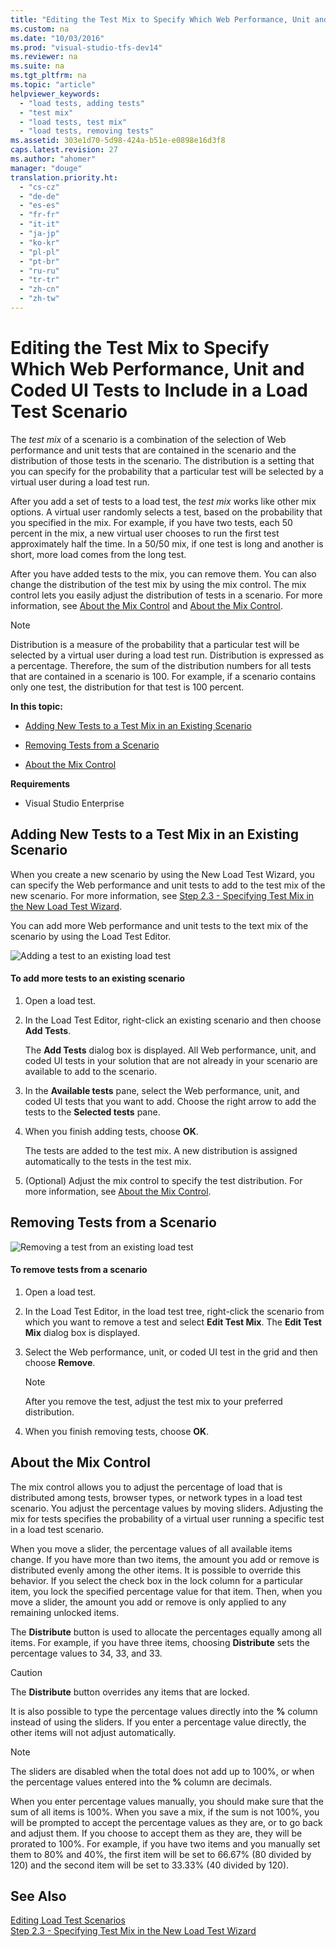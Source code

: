 ```yaml
---
title: "Editing the Test Mix to Specify Which Web Performance, Unit and Coded UI Tests to Include in a Load Test Scenario"
ms.custom: na
ms.date: "10/03/2016"
ms.prod: "visual-studio-tfs-dev14"
ms.reviewer: na
ms.suite: na
ms.tgt_pltfrm: na
ms.topic: "article"
helpviewer_keywords: 
  - "load tests, adding tests"
  - "test mix"
  - "load tests, test mix"
  - "load tests, removing tests"
ms.assetid: 303e1d70-5d98-424a-b51e-e0898e16d3f8
caps.latest.revision: 27
ms.author: "ahomer"
manager: "douge"
translation.priority.ht: 
  - "cs-cz"
  - "de-de"
  - "es-es"
  - "fr-fr"
  - "it-it"
  - "ja-jp"
  - "ko-kr"
  - "pl-pl"
  - "pt-br"
  - "ru-ru"
  - "tr-tr"
  - "zh-cn"
  - "zh-tw"
---
```

# Editing the Test Mix to Specify Which Web Performance, Unit and Coded UI Tests to Include in a Load Test Scenario
The *test mix* of a scenario is a combination of the selection of Web performance and unit tests that are contained in the scenario and the distribution of those tests in the scenario. The distribution is a setting that you can specify for the probability that a particular test will be selected by a virtual user during a load test run.  
  
 After you add a set of tests to a load test, the *test mix* works like other mix options. A virtual user randomly selects a test, based on the probability that you specified in the mix. For example, if you have two tests, each 50 percent in the mix, a new virtual user chooses to run the first test approximately half the time. In a 50/50 mix, if one test is long and another is short, more load comes from the long test.  
  
 After you have added tests to the mix, you can remove them. You can also change the distribution of the test mix by using the mix control. The mix control lets you easily adjust the distribution of tests in a scenario. For more information, see [About the Mix Control](../test/303e1d70-5d98-424a-b51e-e0898e16d3f8.md#EditingTestMixAboutMixControl) and [About the Mix Control](http://msdn.microsoft.com/en-us/2b64f0cf-c917-4e4e-a8df-1efcc9ff57f8).  
  
> [!NOTE]
>  Distribution is a measure of the probability that a particular test will be selected by a virtual user during a load test run. Distribution is expressed as a percentage. Therefore, the sum of the distribution numbers for all tests that are contained in a scenario is 100. For example, if a scenario contains only one test, the distribution for that test is 100 percent.  
  
 **In this topic:**  
  
-   [Adding New Tests to a Test Mix in an Existing Scenario](../test/303e1d70-5d98-424a-b51e-e0898e16d3f8.md#EditingTestMixAddTest)  
  
-   [Removing Tests from a Scenario](../test/303e1d70-5d98-424a-b51e-e0898e16d3f8.md#EditingTestMixRemoveTest)  
  
-   [About the Mix Control](../test/303e1d70-5d98-424a-b51e-e0898e16d3f8.md#EditingTestMixAboutMixControl)  
  
 **Requirements**  
  
-   Visual Studio Enterprise  
  
##  <a name="EditingTestMixAddTest"></a> Adding New Tests to a Test Mix in an Existing Scenario  
 When you create a new scenario by using the New Load Test Wizard, you can specify the Web performance and unit tests to add to the test mix of the new scenario. For more information, see [Step 2.3 - Specifying Test Mix in the New Load Test Wizard](../test_notintoc/creating-load-tests.md#CreatingLoadTestsUsingWizardStep2_3).  
  
 You can add more Web performance and unit tests to the text mix of the scenario by using the Load Test Editor.  
  
 ![Adding a test to an existing load test](../test/media/ltest_addingtests.png "LTest_AddingTests")  
  
#### To add more tests to an existing scenario  
  
1.  Open a load test.  
  
2.  In the Load Test Editor, right-click an existing scenario and then choose **Add Tests**.  
  
     The **Add Tests** dialog box is displayed. All Web performance, unit, and coded UI tests in your solution that are not already in your scenario are available to add to the scenario.  
  
3.  In the **Available tests** pane, select the Web performance, unit, and coded UI tests that you want to add. Choose the right arrow to add the tests to the **Selected tests** pane.  
  
4.  When you finish adding tests, choose **OK**.  
  
     The tests are added to the test mix. A new distribution is assigned automatically to the tests in the test mix.  
  
5.  (Optional) Adjust the mix control to specify the test distribution. For more information, see [About the Mix Control](../test/303e1d70-5d98-424a-b51e-e0898e16d3f8.md#EditingTestMixAboutMixControl).  
  
##  <a name="EditingTestMixRemoveTest"></a> Removing Tests from a Scenario  
 ![Removing a test from an existing load test](../test/media/ltest_removetest.png "LTest_RemoveTest")  
  
#### To remove tests from a scenario  
  
1.  Open a load test.  
  
2.  In the Load Test Editor, in the load test tree, right-click the scenario from which you want to remove a test and select **Edit Test Mix**. The **Edit Test Mix** dialog box is displayed.  
  
3.  Select the Web performance, unit, or coded UI test in the grid and then choose **Remove**.  
  
    > [!NOTE]
    >  After you remove the test, adjust the test mix to your preferred distribution.  
  
4.  When you finish removing tests, choose **OK**.  
  
##  <a name="EditingTestMixAboutMixControl"></a> About the Mix Control  
 The mix control allows you to adjust the percentage of load that is distributed among tests, browser types, or network types in a load test scenario. You adjust the percentage values by moving sliders. Adjusting the mix for tests specifies the probability of a virtual user running a specific test in a load test scenario.  
  
 When you move a slider, the percentage values of all available items change. If you have more than two items, the amount you add or remove is distributed evenly among the other items. It is possible to override this behavior. If you select the check box in the lock column for a particular item, you lock the specified percentage value for that item. Then, when you move a slider, the amount you add or remove is only applied to any remaining unlocked items.  
  
 The **Distribute** button is used to allocate the percentages equally among all items. For example, if you have three items, choosing **Distribute** sets the percentage values to 34, 33, and 33.  
  
> [!CAUTION]
>  The **Distribute** button overrides any items that are locked.  
  
 It is also possible to type the percentage values directly into the **%** column instead of using the sliders. If you enter a percentage value directly, the other items will not adjust automatically.  
  
> [!NOTE]
>  The sliders are disabled when the total does not add up to 100%, or when the percentage values entered into the **%** column are decimals.  
  
 When you enter percentage values manually, you should make sure that the sum of all items is 100%. When you save a mix, if the sum is not 100%, you will be prompted to accept the percentage values as they are, or to go back and adjust them. If you choose to accept them as they are, they will be prorated to 100%.  For example, if you have two items and you manually set them to 80% and 40%, the first item will be set to 66.67% (80 divided by 120) and the second item will be set to 33.33% (40 divided by 120).  
  
## See Also  
 [Editing Load Test Scenarios](../test/editing-load-test-scenarios-using-the-load-test-editor.md)   
 [Step 2.3 - Specifying Test Mix in the New Load Test Wizard](../test_notintoc/creating-load-tests.md#CreatingLoadTestsUsingWizardStep2_3)